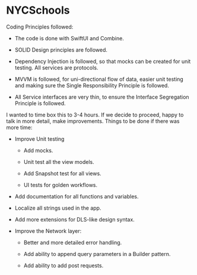 # NYCSchools

Coding Principles followed:

* The code is done with SwiftUI and Combine.

* SOLID Design principles are followed.

* Dependency Injection is followed, so that mocks can be created for unit testing. All services are protocols.

* MVVM is followed, for uni-directional flow of data, easier unit testing and making sure the Single Responsibility Principle is followed.

* All Service interfaces are very thin, to ensure the Interface Segregation Principle is followed.

I wanted to time box this to 3-4 hours. If we decide to proceed, happy to talk in more detail, make improvements. Things to be done if there was more time:

* Improve Unit testing

    * Add mocks.

    * Unit test all the view models.

    * Add Snapshot test for all views.

    * UI tests for golden workflows.

* Add documentation for all functions and variables. 

* Localize all strings used in the app.

* Add more extensions for DLS-like design syntax.

* Improve the Network layer:
    
    * Better and more detailed error handling.
    
    * Add ability to append query parameters in a Builder pattern.
    
    * Add ability to add post requests.
